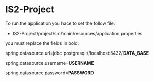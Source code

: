 # IS2-Project

To run the application you hace to set the follow file:

* IS2-Project/project/src/main/resources/application.properties


you must replace the fields in bold:

spring.datasource.url=jdbc:postgresql://localhost:5432/**DATA_BASE**

spring.datasource.username=**USERNAME**

spring.datasource.password=**PASSWORD**

